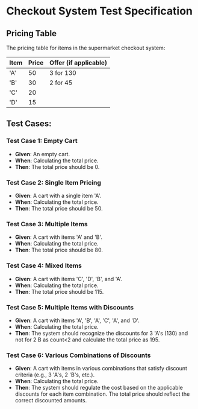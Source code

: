 # Checkout System Test Specification

## Pricing Table

The pricing table for items in the supermarket checkout system:

| Item | Price | Offer (if applicable)  |
|------|-------|------------------------|
| 'A'  | 50    | 3 for 130              |
| 'B'  | 30    | 2 for 45               |
| 'C'  | 20    |                        |
| 'D'  | 15    |                        |



## Test Cases:

### Test Case 1: Empty Cart
- **Given**: An empty cart.
- **When**: Calculating the total price.
- **Then**: The total price should be 0.

### Test Case 2: Single Item Pricing
- **Given**: A cart with a single item 'A'.
- **When**: Calculating the total price.
- **Then**: The total price should be 50.

### Test Case 3: Multiple Items
- **Given**: A cart with items 'A' and 'B'.
- **When**: Calculating the total price.
- **Then**: The total price should be 80.

### Test Case 4: Mixed Items
- **Given**: A cart with items 'C', 'D', 'B', and 'A'.
- **When**: Calculating the total price.
- **Then**: The total price should be 115.

### Test Case 5: Multiple Items with Discounts
- **Given**: A cart with items 'A', 'B', 'A', 'C', 'A', and 'D'.
- **When**: Calculating the total price.
- **Then**: The system should recognize the discounts for 3 'A's (130) and not for 2 B as count<2 and calculate the total price as 195.

### Test Case 6: Various Combinations of Discounts
- **Given**: A cart with items in various combinations that satisfy discount criteria (e.g., 3 'A's, 2 'B's, etc.).
- **When**: Calculating the total price.
- **Then**: The system should regulate the cost based on the applicable discounts for each item combination. The total price should reflect the correct discounted amounts.
